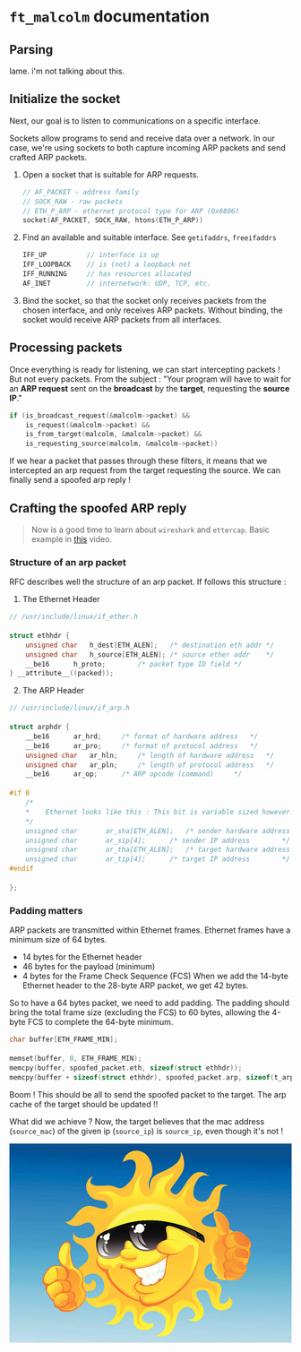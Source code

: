 # `ft_malcolm` documentation

## Parsing

lame. i'm not talking about this.

## Initialize the socket

Next, our goal is to listen to communications on a specific interface.

Sockets allow programs to send and receive data over a network. In our case, we're using sockets to both capture incoming ARP packets and send crafted ARP packets.

1. Open a socket that is suitable for ARP requests.
   ```c
   // AF_PACKET - address family
   // SOCK_RAW - raw packets
   // ETH_P_ARP - ethernet protocol type for ARP (0x0806)
   socket(AF_PACKET, SOCK_RAW, htons(ETH_P_ARP))
   ```
2. Find an available and suitable interface. See `getifaddrs`, `freeifaddrs`
   ```c
   IFF_UP          // interface is up
   IFF_LOOPBACK    // is (not) a loopback net
   IFF_RUNNING     // has resources allocated
   AF_INET         // internetwork: UDP, TCP, etc.
   ```
3. Bind the socket, so that the socket only receives packets from the chosen interface, and only receives ARP packets. Without binding, the socket would receive ARP packets from all interfaces.

## Processing packets

Once everything is ready for listening, we can start intercepting packets ! But not every packets. From the subject : "Your program will have to wait for an **ARP request** sent on the **broadcast** by the **target**, requesting the **source IP**."

```c
if (is_broadcast_request(&malcolm->packet) &&
    is_request(&malcolm->packet) &&
    is_from_target(malcolm, &malcolm->packet) &&
    is_requesting_source(malcolm, &malcolm->packet))
```

If we hear a packet that passes through these filters, it means that we intercepted an arp request from the target requesting the source. We can finally send a spoofed arp reply !

## Crafting the spoofed ARP reply

> Now is a good time to learn about `wireshark` and `ettercap`. Basic example in [this](https://www.youtube.com/watch?v=A7nih6SANYs) video.

### Structure of an arp packet

RFC describes well the structure of an arp packet. If follows this structure :

1. The Ethernet Header

```c
// /usr/include/linux/if_ether.h

struct ethhdr {
	unsigned char	h_dest[ETH_ALEN];	/* destination eth addr	*/
	unsigned char	h_source[ETH_ALEN];	/* source ether addr	*/
	__be16		h_proto;		/* packet type ID field	*/
} __attribute__((packed));
```

2. The ARP Header

```c
// /usr/include/linux/if_arp.h

struct arphdr {
    __be16		ar_hrd;		/* format of hardware address	*/
    __be16		ar_pro;		/* format of protocol address	*/
    unsigned char	ar_hln;		/* length of hardware address	*/
    unsigned char	ar_pln;		/* length of protocol address	*/
    __be16		ar_op;		/* ARP opcode (command)		*/

#if 0
    /*
    *	 Ethernet looks like this : This bit is variable sized however...
    */
    unsigned char		ar_sha[ETH_ALEN];	/* sender hardware address	*/
    unsigned char		ar_sip[4];		/* sender IP address		*/
    unsigned char		ar_tha[ETH_ALEN];	/* target hardware address	*/
    unsigned char		ar_tip[4];		/* target IP address		*/
#endif

};
```

### Padding matters

ARP packets are transmitted within Ethernet frames. Ethernet frames have a minimum size of 64 bytes.

- 14 bytes for the Ethernet header
- 46 bytes for the payload (minimum)
- 4 bytes for the Frame Check Sequence (FCS)
  When we add the 14-byte Ethernet header to the 28-byte ARP packet, we get 42 bytes.

So to have a 64 bytes packet, we need to add padding. The padding should bring the total frame size (excluding the FCS) to 60 bytes, allowing the 4-byte FCS to complete the 64-byte minimum.

```c
char buffer[ETH_FRAME_MIN];

memset(buffer, 0, ETH_FRAME_MIN);
memcpy(buffer, spoofed_packet.eth, sizeof(struct ethhdr));
memcpy(buffer + sizeof(struct ethhdr), spoofed_packet.arp, sizeof(t_arphdr));
```

Boom ! This should be all to send the spoofed packet to the target. The arp cache of the target should be updated !!

What did we achieve ? Now, the target believes that the mac address (`source_mac`) of the given ip (`source_ip`) is `source_ip`, even though it's not !

![congrats.jpg](./assets/congrats.jpg)
